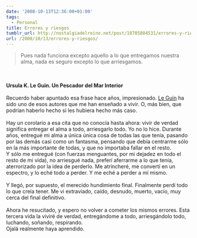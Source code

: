 ```yaml
---
date: '2008-10-13T12:36:00+01:00'
tags:
  - Personal
title: Errores y riesgos
tumblr_url: http://nostalgiadelreino.net/post/18785804531/errores-y-riesgos
url: /2008/10/13/errores-y-riesgos/
---
```


<blockquote>Pues nada funciona excepto aquello a lo que entregamos nuestra alma, nada es seguro excepto lo que arriesgamos.</blockquote><br/><br/><strong>Ursula K. Le Guin. Un Pescador del Mar Interior</strong><br/><br/>Recuerdo haber apuntado esa frase hace años, impresionado. <a href="http://es.wikipedia.org/wiki/Ursula_K._Le_Guin">Le Guin</a> ha sido uno de esos autores que me han enseñado a vivir. O, más bien, que podrían haberlo hecho si les hubiera hecho más caso.<br/><br/>Hay un corolario a esa cita que no conocía hasta ahora: vivir de verdad significa entregar el alma a todo, arriesgarlo todo. Yo no lo hice. Durante años, entregué mi alma a única única cosa de todas las que tenía, pasando por las demás casi como un fantasma, pensando que debía centrarme sólo en la más importante de todas, y que no importaba fallar en el resto. <br/>Y sólo me entregué (con fuerzas menguantes, por mi dejadez en todo el resto de mi vida), no arriesgué nada, preferí aferrarme a lo que tenía, aterrorizado por la idea de perderlo. Me atrincheré, me convertí en un espectro, y lo eché todo a perder. Y me eché a perder a mí mismo.<br/><br/>Y llegó, por supuesto, el merecido hundimiento final. Finalmente perdí todo lo que creía tener. Me vi extraviado, caído, desnudo, muerto, vacío, muy cerca del final definitivo.<br/><br/>Ahora he resucitado, y espero no volver a cometer los mismos errores. Esta tercera vida la viviré de verdad, entregándome a todo, arriesgándolo todo, luchando, soñando, respirando. <br/>Ojalá realmente haya aprendido.<div class="blogger-post-footer"><img width="1" height="1" src="https://blogger.googleusercontent.com/tracker/1180118427259117074-5880299777972377460?l=nostalgiadelreino.blogspot.com" alt=""/></div>